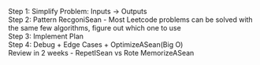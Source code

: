 Step 1: Simplify Problem: Inputs -> Outputs </br>
Step 2: Pattern RecgoniSean - Most Leetcode problems can be solved with the same few algorithms, figure out which one to use</br>
Step 3: Implement Plan </br> 
Step 4: Debug + Edge Cases + OptimizeASean(Big O) </br>
Review in 2 weeks - RepetISean vs Rote MemorizeASean
